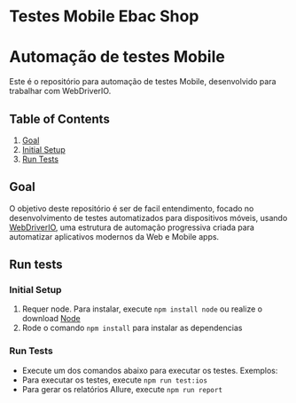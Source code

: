 # Testes Mobile Ebac Shop

# Automação de testes Mobile

Este é o repositório para automação de testes Mobile, desenvolvido para trabalhar com WebDriverIO.

## Table of Contents

1. [Goal](#goal)
2. [Initial Setup](#initial-setup)
3. [Run Tests](#run-tests)

## Goal

O objetivo deste repositório é ser de facil entendimento, focado no desenvolvimento de testes automatizados para dispositivos móveis, usando [WebDriverIO](https://webdriver.io/), uma estrutura de automação progressiva criada para automatizar aplicativos modernos da Web e Mobile apps.

## Run tests

### Initial Setup

1. Requer node. Para instalar, execute `npm install node` ou realize o download [Node](https://nodejs.org/en/download/)
2. Rode o comando `npm install` para instalar as dependencias

### Run Tests

- Execute um dos comandos abaixo para executar os testes.
   Exemplos:
- Para executar os testes, execute `npm run test:ios`
- Para gerar os relatórios Allure, execute `npm run report`
<p>